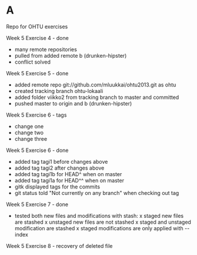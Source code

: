 A
=======
Repo for OHTU exercises

Week 5 Exercise 4 - done
- many remote repositories
- pulled from added remote b (drunken-hipster)
- conflict solved

Week 5 Exercise 5 - done
- added remote repo git://github.com/mluukkai/ohtu2013.git as ohtu
- created tracking branch ohtu-lokaali
- added folder viikko2 from tracking branch to master and committed
- pushed master to origin and b (drunken-hipster)

Week 5 Exercise 6 - tags
- change one
- change two
- change three

Week 5 Exercise 6 - done
- added tag tagi1 before changes above
- added tag tagi2 after changes above
- added tag tagi1b for HEAD^ when on master
- added tag tagi1a for HEAD^^ when on master
- gitk displayed tags for the commits
- git status told "Not currently on any branch" when checking out tag

Week 5 Exercise 7 - done
- tested both new files and modifications with stash:
x staged new files are stashed
x unstaged new files are not stashed
x staged and unstaged modification are stashed
x staged modifications are only applied with --index

Week 5 Exercise 8 - recovery of deleted file